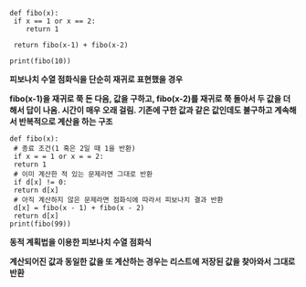 ```
def fibo(x):
 if x == 1 or x == 2:
    return 1
 
 return fibo(x-1) + fibo(x-2)
 
print(fibo(10))
```

**피보나치 수열 점화식을 단순히 재귀로 표현했을 경우**

**fibo(x-1)을 재귀로 쭉 돈 다음, 값을 구하고, fibo(x-2)를 재귀로 쭉 돌아서 두 값을 더해서 답이 나옴.
시간이 매우 오래 걸림. 기존에 구한 값과 같은 값인데도 불구하고 계속해서 반복적으로 계산을 하는 구조**

```
def fibo(x):
 # 종료 조건(1 혹은 2일 때 1을 반환)
 if x = = 1 or x = = 2:
 return 1
 # 이미 계산한 적 있는 문제라면 그대로 반환
 if d[x] != 0:
 return d[x]
 # 아직 계산하지 않은 문제라면 점화식에 따라서 피보나치 결과 반환
 d[x] = fibo(x - 1) + fibo(x - 2)
 return d[x]
print(fibo(99))
```
**동적 계획법을 이용한 피보나치 수열 점화식**

**계산되어진 값과 동일한 값을 또 계산하는 경우는 리스트에 저장된 값을 찾아와서 그대로 반환**
